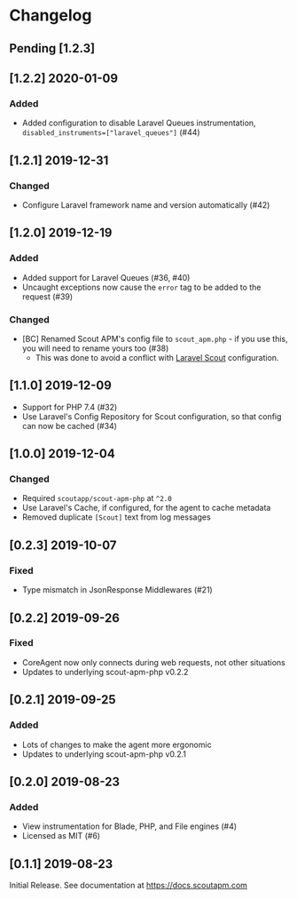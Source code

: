 # Changelog

## Pending [1.2.3]

## [1.2.2] 2020-01-09

### Added

 - Added configuration to disable Laravel Queues instrumentation, `disabled_instruments=["laravel_queues"]` (#44)

## [1.2.1] 2019-12-31

### Changed

 - Configure Laravel framework name and version automatically (#42)

## [1.2.0] 2019-12-19

### Added

 - Added support for Laravel Queues (#36, #40)
 - Uncaught exceptions now cause the `error` tag to be added to the request (#39)

### Changed

 - [BC] Renamed Scout APM's config file to `scout_apm.php` - if you use this, you will need to rename yours too (#38)
   - This was done to avoid a conflict with [Laravel Scout](https://laravel.com/docs/6.x/scout) configuration.

## [1.1.0] 2019-12-09

 - Support for PHP 7.4 (#32)
 - Use Laravel's Config Repository for Scout configuration, so that config can now be cached (#34)

## [1.0.0] 2019-12-04

### Changed

 - Required `scoutapp/scout-apm-php` at `^2.0`
 - Use Laravel's Cache, if configured, for the agent to cache metadata
 - Removed duplicate `[Scout]` text from log messages

## [0.2.3] 2019-10-07

### Fixed

 - Type mismatch in JsonResponse Middlewares (#21)

## [0.2.2] 2019-09-26

### Fixed

 - CoreAgent now only connects during web requests, not other situations
 - Updates to underlying scout-apm-php v0.2.2

## [0.2.1] 2019-09-25

### Added

 - Lots of changes to make the agent more ergonomic
 - Updates to underlying scout-apm-php v0.2.1

## [0.2.0] 2019-08-23

### Added

 - View instrumentation for Blade, PHP, and File engines (#4)
 - Licensed as MIT (#6)

## [0.1.1] 2019-08-23

Initial Release. See documentation at https://docs.scoutapm.com

